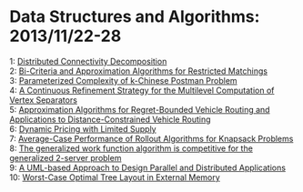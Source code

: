 # Data Structures and Algorithms: 2013/11/22-28  
1: [Distributed Connectivity Decomposition](https://doi.org/10.48550/arXiv.1311.5317)  
2: [Bi-Criteria and Approximation Algorithms for Restricted Matchings](https://doi.org/10.48550/arXiv.1311.5481)  
3: [Parameterized Complexity of k-Chinese Postman Problem](https://doi.org/10.48550/arXiv.1308.0482)  
4: [A Continuous Refinement Strategy for the Multilevel Computation of  Vertex Separators](https://doi.org/10.48550/arXiv.1311.5930)  
5: [Approximation Algorithms for Regret-Bounded Vehicle Routing and  Applications to Distance-Constrained Vehicle Routing](https://doi.org/10.48550/arXiv.1311.6024)  
6: [Dynamic Pricing with Limited Supply](https://doi.org/10.48550/arXiv.1108.4142)  
7: [Average-Case Performance of Rollout Algorithms for Knapsack Problems](https://doi.org/10.48550/arXiv.1301.4529)  
8: [The generalized work function algorithm is competitive for the  generalized 2-server problem](https://doi.org/10.48550/arXiv.1110.6600)  
9: [A UML-based Approach to Design Parallel and Distributed Applications](https://doi.org/10.48550/arXiv.1311.7011)  
10: [Worst-Case Optimal Tree Layout in External Memory](https://doi.org/10.48550/arXiv.cs/0410048)  